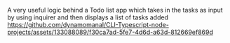 A very useful logic behind a Todo list app which takes in the tasks as input by using inquirer and then displays a list of tasks added
https://github.com/dynamomanal/CLI-Typescript-node-projects/assets/133088089/f30ca7ad-5fe7-4d6d-a63d-812669ef869d
